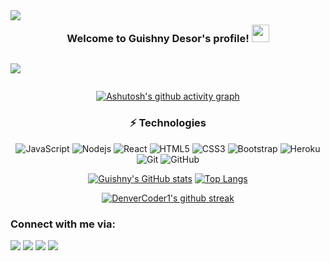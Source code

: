 <img align="left" src="http://estruyf-github.azurewebsites.net/api/VisitorHit?user=desorgui&repo=desorgui&countColorcountColor&countColor=%237B1E7B"/>
<section align="center">

<h3 align="center">
  Welcome to Guishny Desor's profile!
  <img src="https://media.giphy.com/media/hvRJCLFzcasrR4ia7z/giphy.gif" width="28">
</h3>

<div style="display: flex">
  <p align="center" >
    <a href="https://github.com/DenverCoder1/readme-typing-svg"><img style="justify-content: center" src="https://readme-typing-svg.herokuapp.com?size=24&color=6353FF&center=true&vCenter=true&width=520&lines=Full+Stack+Web+Developer;Passionate+About+New+Technologies;A+Technophile+and+A+Computer+Geek;Always+Learning+New+Things"</a>
  </p>
</div>

[![Ashutosh's github activity graph](https://activity-graph.herokuapp.com/graph?username=desorgui&theme=react-dark)](https://github.com/ashutosh00710/github-readme-activity-graph)

### ⚡ Technologies

![JavaScript](https://img.shields.io/badge/-JavaScript-black?style=flat-square&logo=javascript)
![Nodejs](https://img.shields.io/badge/-Nodejs-black?style=flat-square&logo=Node.js)
![React](https://img.shields.io/badge/-React-black?style=flat-square&logo=react)
![HTML5](https://img.shields.io/badge/-HTML5-E34F26?style=flat-square&logo=html5&logoColor=white)
![CSS3](https://img.shields.io/badge/-CSS3-1572B6?style=flat-square&logo=css3)
![Bootstrap](https://img.shields.io/badge/-Bootstrap-563D7C?style=flat-square&logo=bootstrap)
![Heroku](https://img.shields.io/badge/-Heroku-430098?style=flat-square&logo=heroku)
![Git](https://img.shields.io/badge/-Git-black?style=flat-square&logo=git)
![GitHub](https://img.shields.io/badge/-GitHub-181717?style=flat-square&logo=github)



[![Guishny's GitHub stats](https://github-readme-stats.vercel.app/api?username=desorgui&show_icons=true)](https://github.com/desorgui/github-readme-stats)
[![Top Langs](https://github-readme-stats.vercel.app/api/top-langs/?username=desorgui&exclude_repo=github-readme-stats,anuraghazra.github.io)](https://github.com/anuraghazra/github-readme-stats)
  
[![DenverCoder1's github streak](https://github-readme-streak-stats.herokuapp.com/?user=desorgui)](https://github.com/DenverCoder1/github-readme-streak-stats)
  
</section>

### Connect with me via:

<p> 
  <a target="_blank"
    href="mailto:desorguishny@gmail.com"><img 
    src="https://img.shields.io/badge/-Gmail-D14836?style=for-the-badge&logo=Gmail&logoColor=white"></img></a>
  <a target="_blank"
    href="https://www.linkedin.com/in/guishny-desor-5421a01a9/"><img
    src="https://img.shields.io/badge/-LinkedIn-0077b5?style=for-the-badge&logo=LinkedIn&logoColor=white"></img></a>
  <a target="_blank"
    href="https://twitter.com/dguishny"><img
    src="https://img.shields.io/badge/-Twitter-1DA1F2?style=for-the-badge&logo=Twitter&logoColor=white"></img></a>
  <a target="_blank"
    href="https://wa.me/+50946591262"><img
    src="https://img.shields.io/badge/WhatsApp-25D366?style=for-the-badge&logo=whatsapp&logoColor=white"></img></a>
</p>
